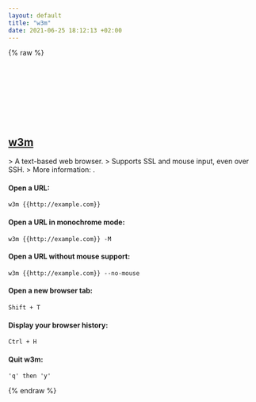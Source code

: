 ```yaml
---
layout: default
title: "w3m"
date: 2021-06-25 18:12:13 +02:00
---
```

{% raw %}
<h2 id="w3m">
  <a href="/en/common/w3m.html">w3m</a> <a href="#w3m"><svg class="icon">
    <use href="/assets/images/unicode_sprite.svg#link" />
  </svg></a>
</h2>
> A text-based web browser.
> Supports SSL and mouse input, even over SSH.
> More information: <http://w3m.sourceforge.net>.

#### Open a URL:
```shell
w3m {{http://example.com}}
```
#### Open a URL in monochrome mode:
```shell
w3m {{http://example.com}} -M
```
#### Open a URL without mouse support:
```shell
w3m {{http://example.com}} --no-mouse
```
#### Open a new browser tab:
```shell
Shift + T
```
#### Display your browser history:
```shell
Ctrl + H
```
#### Quit w3m:
```shell
'q' then 'y'
```
{% endraw %}